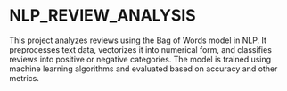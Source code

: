 # NLP_REVIEW_ANALYSIS
This project analyzes reviews using the Bag of Words model in NLP. It preprocesses text data, vectorizes it into numerical form, and classifies reviews into positive or negative categories. The model is trained using machine learning algorithms and evaluated based on accuracy and other metrics.
